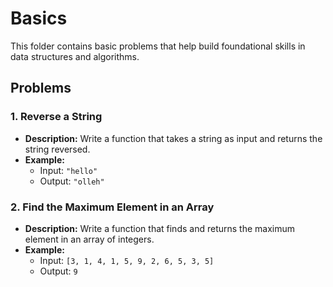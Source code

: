 # Basics

This folder contains basic problems that help build foundational skills in data structures and algorithms.

## Problems

### 1. Reverse a String

- **Description:** Write a function that takes a string as input and returns the string reversed.
- **Example:**
  - Input: `"hello"`
  - Output: `"olleh"`

### 2. Find the Maximum Element in an Array

- **Description:** Write a function that finds and returns the maximum element in an array of integers.
- **Example:**
  - Input: `[3, 1, 4, 1, 5, 9, 2, 6, 5, 3, 5]`
  - Output: `9`
